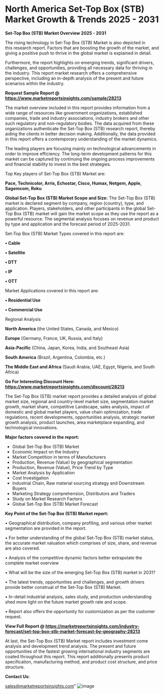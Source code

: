 # North America Set-Top Box (STB) Market Growth & Trends 2025 - 2031

<Strong> Set-Top Box (STB) Market Overview 2025 - 2031</strong>

The rising technology in Set-Top Box (STB) Market is also depicted in this research report. Factors that are boosting the growth of the market, and giving a positive push to thrive in the global market is explained in detail.

Furthermore, the report highlights on emerging trends, significant drivers, challenges, and opportunities, providing all necessary data for thriving in the industry. This report market research offers a comprehensive perspective, including an in-depth analysis of the present and future scenarios within the industry.

<strong>Request Sample Report @ <a href=https://www.marketreportsinsights.com/sample/28213>https://www.marketreportsinsights.com/sample/28213</a></strong>

The market overview included in this report provides information from a wide range of resources like government organizations, established companies, trade and industry associations, industry brokers and other such regulatory and non-regulatory bodies. The data acquired from these organizations authenticate the Set-Top Box (STB) research report, thereby aiding the clients in better decision making. Additionally, the data provided in this report offers a contemporary understanding of the market dynamics.

The leading players are focusing mainly on technological advancements in order to improve efficiency. The long-term development patterns for this market can be captured by continuing the ongoing process improvements and financial stability to invest in the best strategies.

Top Key players of Set-Top Box (STB) Market are:

<strong>Pace, Technicolor, Arris, Echostar, Cisco, Humax, Netgem, Apple, Sagemcom, Roku</strong>

<strong><b>Global Set-Top Box (STB) Market Scope and Size:</b></strong>
The Set-Top Box (STB) market is declared segment by company, region (country), type, and application. Players, stakeholders, and other participants in the global Set-Top Box (STB) market will gain the market scope as they use the report as a powerful resource. The segmental analysis focuses on revenue and product by type and application and the forecast period of 2025-2031.

Set-Top Box (STB) Market Types covered in this report are:

<strong>• Cable

• Satellite

• DTT

• IP

• OTT</strong>

Market Applications covered in this report are:

<strong>• Residential Use

• Commercial Use</strong> 

Regional Analysis

<strong>North America</strong> (the United States, Canada, and Mexico)

<strong>Europe</strong> (Germany, France, UK, Russia, and Italy)

<strong>Asia-Pacific</strong> (China, Japan, Korea, India, and Southeast Asia)

<strong>South America</strong> (Brazil, Argentina, Colombia, etc.)

<strong>The Middle East and Africa</strong> (Saudi Arabia, UAE, Egypt, Nigeria, and South Africa)

<strong>Go For Interesting Discount Here: <a href=https://www.marketreportsinsights.com/discount/28213>https://www.marketreportsinsights.com/discount/28213</a></strong>

The Set-Top Box (STB) market report provides a detailed analysis of global market size, regional and country-level market size, segmentation market growth, market share, competitive Landscape, sales analysis, impact of domestic and global market players, value chain optimization, trade regulations, recent developments, opportunities analysis, strategic market growth analysis, product launches, area marketplace expanding, and technological innovations.

<strong><b>Major factors covered in the report:</b></strong>
<ul>
  <li>Global Set-Top Box (STB) Market </li>
  <li>Economic Impact on the Industry</li>
  <li>Market Competition in terms of Manufacturers</li>
  <li>Production, Revenue (Value) by geographical segmentation</li>
  <li>Production, Revenue (Value), Price Trend by Type</li>
  <li>Market Analysis by Application</li>
  <li>Cost Investigation</li>
  <li>Industrial Chain, Raw material sourcing strategy and Downstream Buyers</li>
  <li>Marketing Strategy comprehension, Distributors and Traders</li>
  <li>Study on Market Research Factors</li>
  <li>Global Set-Top Box (STB) Market Forecast</li>
</ul>

<strong><b>Key Point of the Set-Top Box (STB) Market report:</b></strong>

• Geographical distribution, company profiling, and various other market segmentation are provided in the report.

• For better understanding of the global Set-Top Box (STB) market status, the accurate market valuation which comprises of size, share, and revenue are also covered.

• Analysis of the competitive dynamic factors better extrapolate the complete market overview

• What will be the size of the emerging Set-Top Box (STB) market in 2031?

• The latest trends, opportunities and challenges, and growth drivers provide better construal of the Set-Top Box (STB) Market.

• In-detail industrial analysis, sales study, and production understanding shed more light on the future market growth rate and scope.

• Report also offers the opportunity for customization as per the customer request.

<strong><b>View Full Report @ <a href=https://marketreportsinsights.com/industry-forecast/set-top-box-stb-market-forecast-by-geography-28213>https://marketreportsinsights.com/industry-forecast/set-top-box-stb-market-forecast-by-geography-28213</a></b></strong>


At last, the Set-Top Box (STB) Market report includes investment come analysis and development trend analysis. The present and future opportunities of the fastest growing international industry segments are coated throughout this report. This report additionally presents product specification, manufacturing method, and product cost structure, and price structure.

<strong>Contact Us:</strong>

sales@marketreportsinsights.com"
![image](https://github.com/user-attachments/assets/451e4942-d4db-4c47-bbfd-61e9d1d3f4ca)
